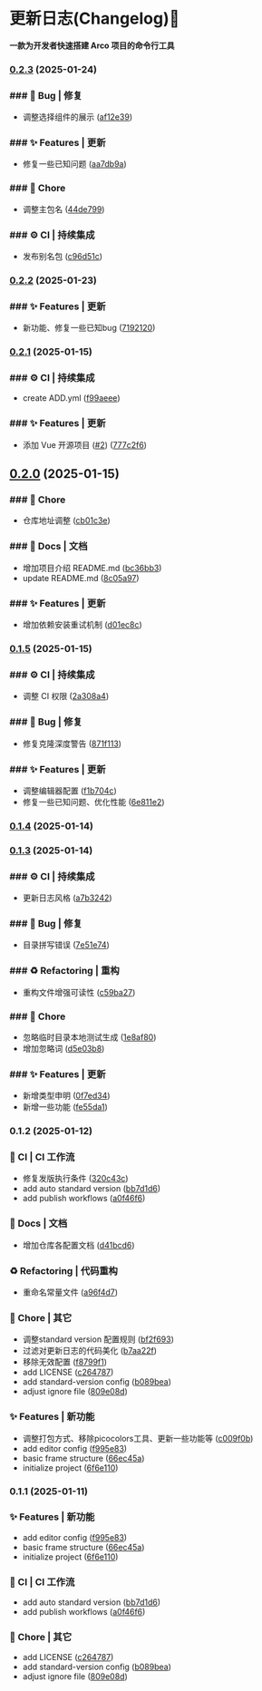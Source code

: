 # 更新日志(Changelog):tada:

**一款为开发者快速搭建 Arco 项目的命令行工具**
### [0.2.3](https://github.com/oljc/create-arco/compare/v0.2.2...v0.2.3) (2025-01-24)


### ### :bug: Bug | 修复

* 调整选择组件的展示 ([af12e39](https://github.com/oljc/create-arco-pro/commit/af12e3992ca82c84b690670901486d93ebda5268))


### ### :sparkles: Features | 更新

* 修复一些已知问题 ([aa7db9a](https://github.com/oljc/create-arco-pro/commit/aa7db9a5ad7ef27557fbe4906e4fe23f2edfca77))


### ### :rocket: Chore

* 调整主包名 ([44de799](https://github.com/oljc/create-arco-pro/commit/44de7998f8183b3273b0924f930d8c7fdedccdc6))


### ### :gear: CI | 持续集成

* 发布别名包 ([c96d51c](https://github.com/oljc/create-arco-pro/commit/c96d51c0f4fb00cd2a52ef7593b5a76f778c33d2))

### [0.2.2](https://github.com/oljc/create-arco/compare/v0.2.1...v0.2.2) (2025-01-23)


### ### :sparkles: Features | 更新

* 新功能、修复一些已知bug ([7192120](https://github.com/oljc/create-arco/commit/71921209a202288cab1e0b0ad27cfb08a1091691))

### [0.2.1](https://github.com/oljc/create-arco/compare/v0.2.0...v0.2.1) (2025-01-15)


### ### :gear: CI | 持续集成

* create ADD.yml ([f99aeee](https://github.com/oljc/create-arco/commit/f99aeeed23e463c39ad3b2a410f05cadbb64989d))


### ### :sparkles: Features | 更新

* 添加 Vue 开源项目 ([#2](https://github.com/oljc/create-arco/issues/2)) ([777c2f6](https://github.com/oljc/create-arco/commit/777c2f6284bdf7a4f4a1bd56f73976bf596e86f1))

## [0.2.0](https://github.com/oljc/create-arco/compare/v0.1.5...v0.2.0) (2025-01-15)


### ### :rocket: Chore

* 仓库地址调整 ([cb01c3e](https://github.com/oljc/create-arco/commit/cb01c3ebc3140ddc3f717de5e9276e1a27a15c89))


### ### :memo: Docs | 文档

* 增加项目介绍 README.md ([bc36bb3](https://github.com/oljc/create-arco/commit/bc36bb34a1265ecac869731d6dca70c3e6b6cb51))
* update README.md ([8c05a97](https://github.com/oljc/create-arco/commit/8c05a9731c9b76253cad5e5dfb78687cea81795d))


### ### :sparkles: Features | 更新

* 增加依赖安装重试机制 ([d01ec8c](https://github.com/oljc/create-arco/commit/d01ec8ce34525a16e443a73bb1e8164634a4a184))

### [0.1.5](https://github.com/oljc/creat-arco-pro/compare/v0.1.4...v0.1.5) (2025-01-15)


### ### :gear: CI | 持续集成

* 调整 CI 权限 ([2a308a4](https://github.com/oljc/create-arco/commit/2a308a49d3cd92ab7fa0d6af7c473cfbd3ef97c7))


### ### :bug: Bug | 修复

* 修复克隆深度警告 ([871f113](https://github.com/oljc/create-arco/commit/871f113e0a34f50272383d723d15cab4ecca6eda))


### ### :sparkles: Features | 更新

* 调整编辑器配置 ([f1b704c](https://github.com/oljc/create-arco/commit/f1b704cf24c484729d5fe89a3cba03caf6d971ee))
* 修复一些已知问题、优化性能 ([6e811e2](https://github.com/oljc/create-arco/commit/6e811e2407b50f072535007c273c431db7dbd04d))

### [0.1.4](https://github.com/oljc/creat-arco-pro/compare/v0.1.3...v0.1.4) (2025-01-14)

### [0.1.3](https://github.com/oljc/creat-arco-pro/compare/v0.1.2...v0.1.3) (2025-01-14)


### ### :gear: CI | 持续集成

* 更新日志风格 ([a7b3242](https://github.com/oljc/create-arco/commit/a7b32425497f8d25f067c4b0e04deee608e8d690))


### ### :bug: Bug | 修复

* 目录拼写错误 ([7e51e74](https://github.com/oljc/create-arco/commit/7e51e749f1a19731a3aeab9f3c5b49ad0d0445f3))


### ### :recycle: Refactoring | 重构

* 重构文件增强可读性 ([c59ba27](https://github.com/oljc/create-arco/commit/c59ba270febe0fc032956c4af506eee0beb9535c))


### ### :rocket: Chore

* 忽略临时目录本地测试生成 ([1e8af80](https://github.com/oljc/create-arco/commit/1e8af805963a5cdf1ac63fa84e3492bb3a53d8ed))
* 增加忽略词 ([d5e03b8](https://github.com/oljc/create-arco/commit/d5e03b87743f1067671cb1e00ea851d705c8cc67))


### ### :sparkles: Features | 更新

* 新增类型申明 ([0f7ed34](https://github.com/oljc/create-arco/commit/0f7ed342f8b6882487724ea96d5303d1a53b5ad7))
* 新增一些功能 ([fe55da1](https://github.com/oljc/create-arco/commit/fe55da18219443b3819edcf525830ec1502cb4d0))

### 0.1.2 (2025-01-12)


### :construction_worker: CI | CI 工作流

* 修复发版执行条件 ([320c43c](https://github.com/oljc/create-arco/commit/320c43cc0592c9bb6ba24956bdd054d794793e33))
* add auto standard version ([bb7d1d6](https://github.com/oljc/create-arco/commit/bb7d1d6ae6c05db2fba7fe85df5a9a38d14d6290))
* add publish workflows ([a0f46f6](https://github.com/oljc/create-arco/commit/a0f46f62c2ae0371dc7a68222a2a68c7b3a619a0))


### :memo: Docs | 文档

* 增加仓库各配置文档 ([d41bcd6](https://github.com/oljc/create-arco/commit/d41bcd6593cfaa8c737c0b1c919c09e78a5db07b))


### :recycle: Refactoring | 代码重构

* 重命名常量文件 ([a96f4d7](https://github.com/oljc/create-arco/commit/a96f4d7d431229647c2d7b4a671ac0daeae3c2b6))


### :rocket: Chore | 其它

* 调整standard version 配置规则 ([bf2f693](https://github.com/oljc/create-arco/commit/bf2f693680523264129920c0960b455fb9026822))
* 过滤对更新日志的代码美化 ([b7aa22f](https://github.com/oljc/create-arco/commit/b7aa22f8c65692f6d423803630b80a06701851bd))
* 移除无效配置 ([f8799f1](https://github.com/oljc/create-arco/commit/f8799f144830885c0c8fad3e62dfd07e8886b985))
* add LICENSE ([c264787](https://github.com/oljc/create-arco/commit/c2647871f8adcfd8a7e324a8ab7b25676e0f2171))
* add standard-version config ([b089bea](https://github.com/oljc/create-arco/commit/b089bea87929cd45e79ac3a3eb7fe115bfab35b7))
* adjust ignore file ([809e08d](https://github.com/oljc/create-arco/commit/809e08dfb72cef44f3434c00cda982eee3adcc09))


### :sparkles: Features | 新功能

* 调整打包方式、移除picocolors工具、更新一些功能等 ([c009f0b](https://github.com/oljc/create-arco/commit/c009f0b8d27e1356422b216f643a20905f845163))
* add editor config ([f995e83](https://github.com/oljc/create-arco/commit/f995e8384b8ae528c52bf91721edb4921dd39498))
* basic frame structure ([66ec45a](https://github.com/oljc/create-arco/commit/66ec45a2b47404c63633028320ac3e0bcaffea36))
* initialize project ([6f6e110](https://github.com/oljc/create-arco/commit/6f6e110466677281cf905b4da8067fa9329957ef))

### 0.1.1 (2025-01-11)

### :sparkles: Features | 新功能

- add editor config ([f995e83](https://github.com/oljc/create-arco/commit/f995e8384b8ae528c52bf91721edb4921dd39498))
- basic frame structure ([66ec45a](https://github.com/oljc/create-arco/commit/66ec45a2b47404c63633028320ac3e0bcaffea36))
- initialize project ([6f6e110](https://github.com/oljc/create-arco/commit/6f6e110466677281cf905b4da8067fa9329957ef))

### :construction_worker: CI | CI 工作流

- add auto standard version ([bb7d1d6](https://github.com/oljc/create-arco/commit/bb7d1d6ae6c05db2fba7fe85df5a9a38d14d6290))
- add publish workflows ([a0f46f6](https://github.com/oljc/create-arco/commit/a0f46f62c2ae0371dc7a68222a2a68c7b3a619a0))

### :rocket: Chore | 其它

- add LICENSE ([c264787](https://github.com/oljc/create-arco/commit/c2647871f8adcfd8a7e324a8ab7b25676e0f2171))
- add standard-version config ([b089bea](https://github.com/oljc/create-arco/commit/b089bea87929cd45e79ac3a3eb7fe115bfab35b7))
- adjust ignore file ([809e08d](https://github.com/oljc/create-arco/commit/809e08dfb72cef44f3434c00cda982eee3adcc09))
